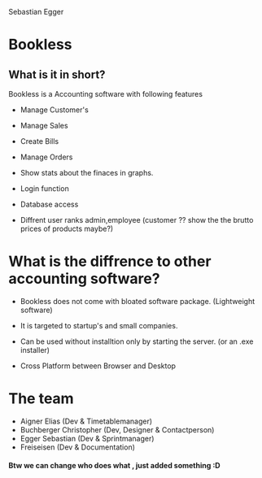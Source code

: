 Sebastian Egger
# Bookless

## What is it in short?

Bookless is a Accounting software with following features

- Manage Customer's 

- Manage Sales

- Create Bills

- Manage Orders

- Show stats about the finaces in graphs.

- Login function

- Database access

- Diffrent user ranks admin,employee (customer ?? show the the brutto prices of products maybe?)

# What is the diffrence to other accounting software?

- Bookless does not come with bloated software package. (Lightweight software)

- It is targeted to startup's and small companies.

- Can be used without installtion only by starting the server. (or an .exe installer)

- Cross Platform between Browser and Desktop

# The team

- Aigner Elias (Dev & Timetablemanager)
- Buchberger Christopher (Dev, Designer & Contactperson)
- Egger Sebastian (Dev & Sprintmanager)
- Freiseisen (Dev & Documentation)

#### Btw we can change who does what , just added something :D
